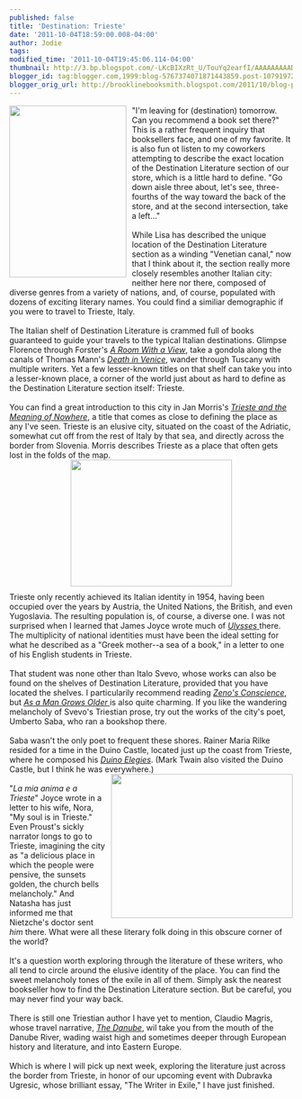 ```yaml
---
published: false
title: 'Destination: Trieste'
date: '2011-10-04T18:59:00.008-04:00'
author: Jodie
tags: 
modified_time: '2011-10-04T19:45:06.114-04:00'
thumbnail: http://3.bp.blogspot.com/-LKcBIXzRt_U/TouYq2earfI/AAAAAAAAADs/g7QhD0WKQUo/s72-c/ITL347.jpg
blogger_id: tag:blogger.com,1999:blog-5767374071871443859.post-1079197247619144015
blogger_orig_url: http://brooklinebooksmith.blogspot.com/2011/10/blog-post.html
---
```


<a href="http://3.bp.blogspot.com/-LKcBIXzRt_U/TouYq2earfI/AAAAAAAAADs/g7QhD0WKQUo/s1600/ITL347.jpg"><img style="MARGIN: 0px 10px 10px 0px; WIDTH: 208px; FLOAT: left; HEIGHT: 305px; CURSOR: hand" id="BLOGGER_PHOTO_ID_5659785218666180082" border="0" alt="" src="http://3.bp.blogspot.com/-LKcBIXzRt_U/TouYq2earfI/AAAAAAAAADs/g7QhD0WKQUo/s320/ITL347.jpg" /></a> "I'm leaving for (destination) tomorrow. Can you recommend a book set there?" This is a rather frequent inquiry that booksellers face, and one of my favorite. It is also fun ot listen to my coworkers attempting to describe the exact location of the Destination Literature section of our store, which is a little hard to define. "Go down aisle three about, let's see, three-fourths of the way toward the back of the store, and at the second intersection, take a left..."<br /><br />While Lisa has described the unique location of the Destination Literature section as a winding "Venetian canal," now that I think about it, the section really more closely resembles another Italian city: neither here nor there, composed of diverse genres from a variety of nations, and, of course, populated with dozens of exciting literary names. You could find a similiar demographic if you were to travel to Trieste, Italy.<br /><br />The Italian shelf of Destination Literature is crammed full of books guaranteed to guide your travels to the typical Italian destinations. Glimpse Florence through Forster's <em><a href="http://www.brooklinebooksmith-shop.com/book/9780679724766">A Room With a View</a></em>, take a gondola along the canals of Thomas Mann's <em><a href="http://www.brooklinebooksmith-shop.com/book/9780060576172">Death in Venice</a></em>, wander through Tuscany with multiple writers. Yet a few lesser-known titles on that shelf can take you into a lesser-known place, a corner of the world just about as hard to define as the Destination Literature section itself: Trieste.<br /><br />You can find a great introduction to this city in Jan Morris's <em><a href="http://www.brooklinebooksmith-shop.com/book/9780306811807">Trieste and the Meaning of Nowhere</a></em>, a title that comes as close to defining the place as any I've seen. Trieste is an elusive city, situated on the coast of the Adriatic, somewhat cut off from the rest of Italy by that sea, and directly across the border from Slovenia. Morris describes Trieste as a place that often gets lost in the folds of the map. <img style="TEXT-ALIGN: center; MARGIN: 0px auto 10px; WIDTH: 287px; DISPLAY: block; HEIGHT: 225px; CURSOR: hand" id="BLOGGER_PHOTO_ID_5659785314340330242" border="0" alt="" src="http://1.bp.blogspot.com/-qKf0A3hciUI/TouYwa46WwI/AAAAAAAAAD0/1eu-c3J4DcU/s320/trieste-map.jpg" />Trieste only recently achieved its Italian identity in 1954, having been occupied over the years by Austria, the United Nations, the British, and even Yugoslavia. The resulting population is, of course, a diverse one. I was not surprised when I learned that James Joyce wrote much of <a href="http://www.brooklinebooksmith-shop.com/book/9780679722762"><em>Ulysses</em> </a>there. The multiplicity of national identities must have been the ideal setting for what he described as a "Greek mother--a sea of a book," in a letter to one of his English students in Trieste.<br /><br />That student was none other than Italo Svevo, whose works can also be found on the shelves of Destination Literature, provided that you have located the shelves. I particularily recommend reading <em><a href="http://www.brooklinebooksmith-shop.com/book/9780375727764">Zeno's Conscience</a></em>, but <em><a href="http://www.brooklinebooksmith-shop.com/search/apachesolr_search/svevo">As a Man Grows Older </a></em>is also quite charming. If you like the wandering melancholy of Svevo's Triestian prose, try out the works of the city's poet, Umberto Saba, who ran a bookshop there.<br /><br />Saba wasn't the only poet to frequent these shores. Rainer Maria Rilke resided for a time in the Duino Castle, located just up the coast from Trieste, where he composed his <em><a href="http://www.brooklinebooksmith-shop.com/book/9781571133915">Duino Elegies</a></em>. (Mark Twain also visited the Duino Castle, but I think he was everywhere.)<br /><a href="http://1.bp.blogspot.com/-D0YKZN8bq7k/TouZCA2rsBI/AAAAAAAAAD8/WPT7HfizkZk/s1600/Trieste%2BItaly%2B2008%2B%2528238%2529%2BJames%2BJoyce%2BBlog.jpg"><img style="MARGIN: 0px 0px 10px 10px; WIDTH: 323px; FLOAT: right; HEIGHT: 256px; CURSOR: hand" id="BLOGGER_PHOTO_ID_5659785616589303826" border="0" alt="" src="http://1.bp.blogspot.com/-D0YKZN8bq7k/TouZCA2rsBI/AAAAAAAAAD8/WPT7HfizkZk/s320/Trieste%2BItaly%2B2008%2B%2528238%2529%2BJames%2BJoyce%2BBlog.jpg" /></a><br />"<em>La mia anima e a Trieste</em>" Joyce wrote in a letter to his wife, Nora, "My soul is in Trieste." Even Proust's sickly narrator longs to go to Trieste, imagining the city as "a delicious place in which the people were pensive, the sunsets golden, the church bells melancholy." And Natasha has just informed me that Nietzche's doctor sent <em>him</em> there. What were all these literary folk doing in this obscure corner of the world?<br /><br />It's a question worth exploring through the literature of these writers, who all tend to circle around the elusive identity of the place. You can find the sweet melancholy tones of the exile in all of them. Simply ask the nearest bookseller how to find the Destination Literature section. But be careful, you may never find your way back.<br /><br />There is still one Triestian author I have yet to mention, Claudio Magris, whose travel narrative, <em><a href="http://www.brooklinebooksmith-shop.com/book/9780374522452">The Danube</a></em>, wil take you from the mouth of the Danube River, wading waist high and sometimes deeper through European history and literature, and into Eastern Europe.<br /><br />Which is where I will pick up next week, exploring the literature just across the border from Trieste, in honor of our upcoming event with Dubravka Ugresic, whose brilliant essay, "The Writer in Exile," I have just finished.